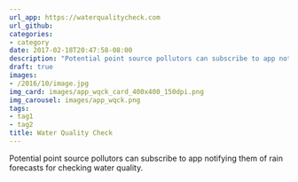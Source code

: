 ```yaml
---
url_app: https://waterqualitycheck.com
url_github: 
categories:
- category
date: 2017-02-18T20:47:58-08:00
description: "Potential point source pollutors can subscribe to app notifying them of rain forecasts for checking water quality."
draft: true
images:
- /2016/10/image.jpg
img_card: images/app_wqck_card_400x400_150dpi.png
img_carousel: images/app_wqck.png
tags:
- tag1
- tag2
title: Water Quality Check
---
```


Potential point source pollutors can subscribe to app notifying them of rain forecasts for checking water quality.

